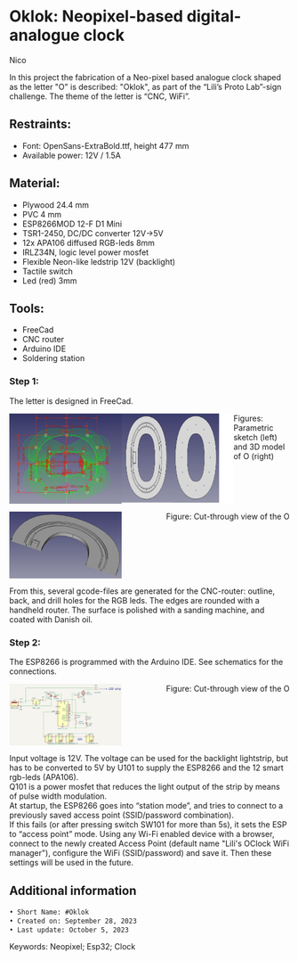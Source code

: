 # Oklok: Neopixel-based digital-analogue clock
Nico
<p></p>
In this project the fabrication of a Neo-pixel based analogue clock shaped as the letter "O" is described: "Oklok", as part of the “Lili’s Proto Lab”-sign challenge. The theme of the letter is “CNC, WiFi”.

## Restraints:
- Font: OpenSans-ExtraBold.ttf, height 477 mm
- Available power: 12V / 1.5A

## Material:

- Plywood 24.4 mm 
- PVC 4 mm
- ESP8266MOD 12-F D1 Mini
- TSR1-2450, DC/DC converter 12V->5V
- 12x APA106 diffused RGB-leds 8mm
- IRLZ34N, logic level power mosfet
- Flexible Neon-like ledstrip 12V (backlight) 
- Tactile switch
- Led (red) 3mm
 
## Tools:
- FreeCad
- CNC router
- Arduino IDE
- Soldering station

### Step 1:
The letter is designed in FreeCad.
 
<div style="display: flex; justify-content: space-between;">
  <img src="../pictures/8-param.png" alt="Image 1" style="width: 40%;"/>
  <img src="../pictures/8-design.png" alt="Image 1" style="width: 40%;"/>
  <br><figcaption>Figures: Parametric sketch (left) and 3D model of O (right)<figcaption>
</div>

<p></p>
<div style="display: flex; justify-content: space-between;">
  <img src="../pictures/8-cut_through.png" alt="Image 1" style="width: 40%;"/>
  <br><figcaption>Figure: Cut-through view of the O<figcaption>
</div>

<p></p>
From this, several gcode-files are generated for the CNC-router: outline, back, and drill holes for the RGB leds.
The edges are rounded with a handheld router.
The surface is polished with a sanding machine, and coated with Danish oil.
 
### Step 2:
The ESP8266 is programmed with the Arduino IDE.
See schematics for the connections.

<div style="display: flex; justify-content: space-between;">
  <img src="../pictures/8-electronic diagram.jpg" alt="Image 1" style="width: 40%;"/>
  <br><figcaption>Figure: Cut-through view of the O<figcaption>
</div>

<p></p>
Input voltage is 12V.
The voltage can be used for the backlight lightstrip, but has to be converted to 5V by U101 to supply the ESP8266 and the 12 smart rgb-leds (APA106).<br>
Q101 is a power mosfet that reduces the light output of the strip by means of pulse width modulation.<br>
At startup, the ESP8266 goes into “station mode”, and tries to connect to a previously saved access point (SSID/password combination).<br>
If this fails (or after pressing switch SW101 for more than 5s), it sets the ESP to “access point” mode. Using any Wi-Fi enabled device with a browser, connect to the newly created Access Point (default name "Lili's OClock WiFi manager"), configure the WiFi (SSID/password) and save it. Then these settings will be used in the future.
	  
## Additional information
	• Short Name: #Oklok
	• Created on: September 28, 2023
	• Last update: October 5, 2023
Keywords: Neopixel; Esp32; Clock
